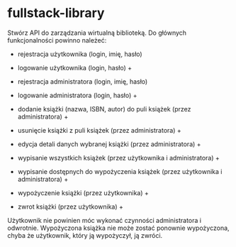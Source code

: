 # fullstack-library

Stwórz API do zarządzania wirtualną biblioteką.
Do głównych funkcjonalności powinno należeć:
- rejestracja użytkownika (login, imię, hasło)
- logowanie użytkownika (login, hasło) +

- rejestracja administratora (login, imię, hasło)
- logowanie administratora (login, hasło) +

- dodanie książki (nazwa, ISBN, autor) do puli książek (przez administratora) +
- usunięcie książki z puli książek (przez administratora) +
- edycja detali danych wybranej książki (przez administratora) +

- wypisanie wszystkich książek (przez użytkownika i administratora) +
- wypisanie dostępnych do wypożyczenia książek (przez użytkownika i administratora) +

- wypożyczenie książki (przez użytkownika) +
- zwrot książki (przez użytkownika) +

Użytkownik nie powinien móc wykonać czynności administratora i odwrotnie.
Wypożyczona książka nie może zostać ponownie wypożyczona, chyba że użytkownik, który ją wypożyczył, ją zwróci.
